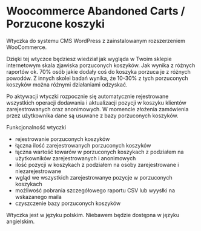 # Woocommerce Abandoned Carts / Porzucone koszyki

Wtyczka do systemu CMS WordPress z zainstalowanym rozszerzeniem WooCommerce.

Dzięki tej wtyczce będziesz wiedział jak wygląda w Twoim sklepie internetowym skala zjawiska porzuconych koszyków. Jak wynika z różnych raportów ok. 70% osób jakie dodały coś do koszyka porzuca je z różnych powodów. Z innych skolei badań wynika, że 10-30% z tych porzuconych koszyków można różnymi działaniami odzyskać.  


 Po aktywacji wtyczki rozpocznie się automatycznie rejestrowane wszystkich operacji dodawania i aktualizacji pozycji w koszyku klientów zarejestrowanych oraz anonimowych. W momencie złożenia zamówienia przez użytkownika dane są usuwane z bazy porzuconych koszyków.  

Funkcjonalność wtyczki
- rejestrowanie porzuconych koszyków
- łączna ilość zarejestrowanych porzuconych koszyków
- łączna wartość towarów w porzuconych koszykach z podziałem na użytkowników zarejestrowanych i anonimowych
- ilość pozycji w koszykach z podziałem na osoby zarejestrowane i niezarejestrowane
- wgląd we wszystkich zarejestrowanye pozycje w porzuconych koszykach
- możliwość pobrania szczegółowego raportu CSV lub wyysłki na wskazanego maila
- czyszczenie bazy porzuconych koszyków


Wtyczka jest w języku polskim. Niebawem będzie dostępna w języku angielskim. 
